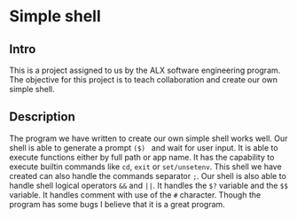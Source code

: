# Simple shell
## Intro
This is a project assigned to us by the ALX software engineering program. The objective for this project is to teach collaboration and create our own simple shell.

## Description
The program we have written to create our own simple shell works well. Our shell is able to generate a prompt `($) ` and wait for user input. It is able to execute functions either by full path or app name. It has the capability to execute builtin commands like `cd`, `exit` or `set/unsetenv`. This shell we have created can also handle the commands separator `;`.  Our shell is also able to handle shell logical operators `&&` and `||`. It handles the `$?` variable and the `$$` variable. It handles comment with use of the `#` character. Though the program has some bugs I believe that it is a great program.
